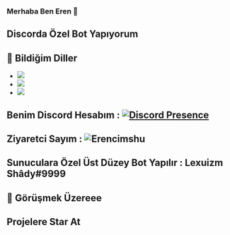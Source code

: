 ### Merhaba Ben Eren 👋
## Discorda Özel Bot Yapıyorum 
## 🔧 Bildiğim Diller
- ![](https://img.shields.io/badge/Code-JavaScript-black?style=flat-square&logo=javascript&logoColor=brightgreen)
- ![](https://img.shields.io/badge/Code-Java-black?style=flat-square&logo=java&logoColor=white)
- ![](https://img.shields.io/badge/Tools-MongoDB-black?style=flat-square&logo=mongodb&logoColor=cyan)
## Benim Discord Hesabım : [![Discord Presence](https://lanyard-profile-readme.vercel.app/api/920738699032014848?theme=light&bg=1c1c1c&animated=false&hideDiscrim=false&borderRadius=30px)](https://discord.com/users/920738699032014848)


## Ziyaretci Sayım : <img src="https://komarev.com/ghpvc/?username=Erencimshu&label=Ziyaretçi%20Sayısı&color=552b75" alt="Erencimshu" />

## Sunuculara Özel Üst Düzey Bot Yapılır : Lexuizm Shâdy#9999

## 👋 Görüşmek Üzereee

## Projelere Star At
